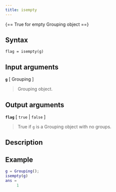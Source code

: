 ```yaml
---
title: isempty
---
```


{== True for empty Grouping object ==}


## Syntax

    flag = isempty(g)


## Input arguments

__`g`__ [ Grouping ]
> 
> Grouping object.
> 


## Output arguments

__`flag`__ [ `true` | `false` ]
> 
> True if `g` is a Grouping object with no
> groups.
> 

## Description


## Example

```matlab
g = Grouping();
isempty(g)
ans = 
     1
```

